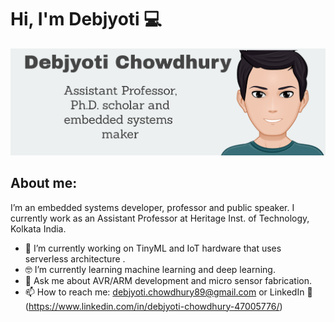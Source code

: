 # Hi, I'm Debjyoti 💻

<img src="https://github.com/debjyotiC/debjyotiC/blob/master/banner-2.png">

## About me: 
I’m an embedded systems developer, professor and public speaker. I currently work as an Assistant Professor at Heritage Inst. of Technology, Kolkata India. 

- 📱  I’m currently working on TinyML and IoT hardware that uses serverless architecture  .
- 🤓 I’m currently learning machine learning and deep learning.
- 💬  Ask me about AVR/ARM development and micro sensor fabrication.
- 📫  How to reach me: debjyoti.chowdhury89@gmail.com or LinkedIn 💼 (https://www.linkedin.com/in/debjyoti-chowdhury-47005776/)



